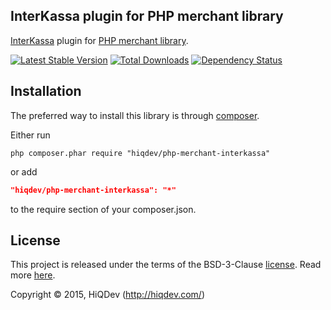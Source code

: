 InterKassa plugin for PHP merchant library
------------------------------------------

[InterKassa](https://interkassa.com/) plugin for [PHP merchant library](https://github.com/hiqdev/php-merchant).

[![Latest Stable Version](https://poser.pugx.org/hiqdev/php-merchant-interkassa/v/stable.png)](https://packagist.org/packages/hiqdev/php-merchant-interkassa)
[![Total Downloads](https://poser.pugx.org/hiqdev/php-merchant-interkassa/downloads.png)](https://packagist.org/packages/hiqdev/php-merchant-interkassa)
[![Dependency Status](https://www.versioneye.com/php/hiqdev:php-merchant-interkassa/dev-master/badge.svg)](https://www.versioneye.com/php/hiqdev:php-merchant-interkassa/dev-master)

## Installation

The preferred way to install this library is through [composer](http://getcomposer.org/download/).

Either run

```
php composer.phar require "hiqdev/php-merchant-interkassa"
```

or add

```json
"hiqdev/php-merchant-interkassa": "*"
```

to the require section of your composer.json.

## License

This project is released under the terms of the BSD-3-Clause [license](https://github.com/hiqdev/hidev/blob/master/LICENSE).
Read more [here](http://choosealicense.com/licenses/bsd-3-clause).

Copyright © 2015, HiQDev (http://hiqdev.com/)
